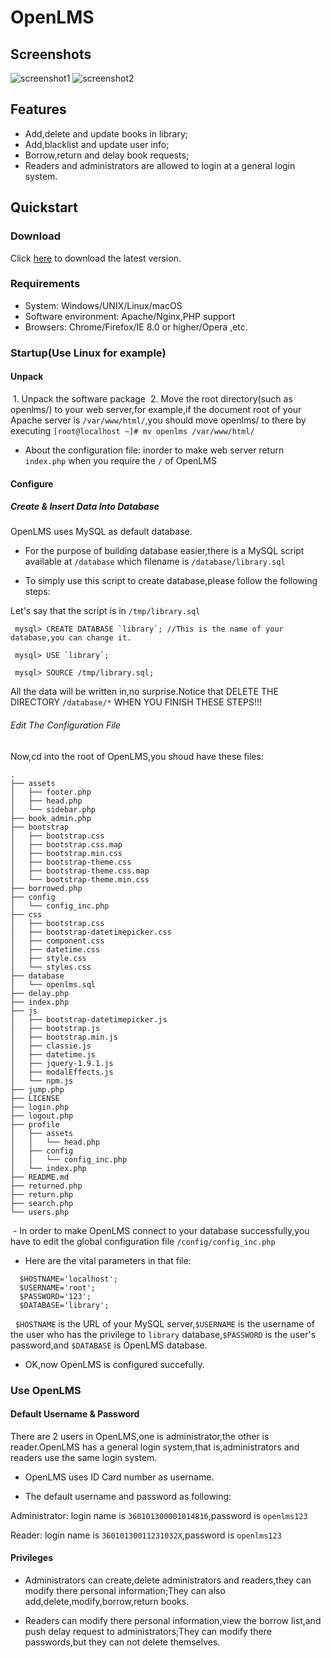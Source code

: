 # OpenLMS

## Screenshots

  ![screenshot1](http://lanconda.github.io/screenshot.png)
  ![screenshot2](http://lenconda.github.io/screenshot2.png)

## Features
  - Add,delete and update books in library;
  - Add,blacklist and update user info;
  - Borrow,return and delay book requests;
  - Readers and administrators are allowed to login at a general login system.
  
 ## Quickstart
 
 ### Download
 
  Click [here](https://github.com/lenconda/openlms/releases) to download the latest version.
  
 ### Requirements
 
  - System: Windows/UNIX/Linux/macOS
  - Software environment: Apache/Nginx,PHP support
  - Browsers: Chrome/Firefox/IE 8.0 or higher/Opera ,etc.
  
 ### Startup(Use Linux for example)
 
 #### Unpack
 
  1. Unpack the software package
  2. Move the root directory(such as openlms/) to your web server,for example,if the document root of your Apache server is `/var/www/html/`,you should move openlms/ to there by executing 
    ```
    [root@localhost ~]# mv openlms /var/www/html/
    ```
  - About the configuration file: inorder to make web server return `index.php` when you require the `/` of OpenLMS
  
  #### Configure
  
  ##### Create & Insert Data Into Database
  
  OpenLMS uses MySQL as default database.
  
  - For the purpose of building database easier,there is a MySQL script available at `/database` which filename is `/database/library.sql`
  
  - To simply use this script to create database,please follow the following steps:
  
  Let's say that the script is in `/tmp/library.sql`
  ```
   mysql> CREATE DATABASE `library`; //This is the name of your database,you can change it.
   
   mysql> USE `library`;
   
   mysql> SOURCE /tmp/library.sql;
  ```
All the data will be written in,no surprise.Notice that DELETE THE DIRECTORY `/database/*` WHEN YOU FINISH THESE STEPS!!!
 
  ###### Edit The Configuration File
  
  Now,cd into the root of OpenLMS,you shoud have these files:
  
  ```
.
├── assets
│   ├── footer.php
│   ├── head.php
│   └── sidebar.php
├── book_admin.php
├── bootstrap
│   ├── bootstrap.css
│   ├── bootstrap.css.map
│   ├── bootstrap.min.css
│   ├── bootstrap-theme.css
│   ├── bootstrap-theme.css.map
│   └── bootstrap-theme.min.css
├── borrowed.php
├── config
│   └── config_inc.php
├── css
│   ├── bootstrap.css
│   ├── bootstrap-datetimepicker.css
│   ├── component.css
│   ├── datetime.css
│   ├── style.css
│   └── styles.css
├── database
│   └── openlms.sql
├── delay.php
├── index.php
├── js
│   ├── bootstrap-datetimepicker.js
│   ├── bootstrap.js
│   ├── bootstrap.min.js
│   ├── classie.js
│   ├── datetime.js
│   ├── jquery-1.9.1.js
│   ├── modalEffects.js
│   └── npm.js
├── jump.php
├── LICENSE
├── login.php
├── logout.php
├── profile
│   ├── assets
│   │   └── head.php
│   ├── config
│   │   └── config_inc.php
│   └── index.php
├── README.md
├── returned.php
├── return.php
├── search.php
└── users.php
  ```
  
  - In order to make OpenLMS connect to your database successfully,you have to edit the global configuration file `/config/config_inc.php`
  
  - Here are the vital parameters in that file:
  
  ```
    $HOSTNAME='localhost';
    $USERNAME='root';
    $PASSWORD='123';
    $DATABASE='library';
  ```
   `$HOSTNAME` is the URL of your MySQL server,`$USERNAME` is the username of the user who has the privilege to `library` database,`$PASSWORD` is the user's password,and `$DATABASE` is OpenLMS database.
   
   - OK,now OpenLMS is configured succefully.
   
   ### Use OpenLMS
   
   #### Default Username & Password
   
   There are 2 users in OpenLMS,one is administrator,the other is reader.OpenLMS has a general login system,that is,administrators and readers use the same login system.
   
   + OpenLMS uses ID Card number as username.
   
   - The default username and password as following:
   
   Administrator: login name is `360101300001014816`,password is `openlms123`
   
   Reader: login name is `36010130011231032X`,password is `openlms123`
   
   #### Privileges
   
   - Administrators can create,delete administrators and readers,they can modify there personal information;They can also add,delete,modify,borrow,return books.
   
   - Readers can modify there personal information,view the borrow list,and push delay request to administrators;They can modify there passwords,but they can not delete themselves.
  
   
   
